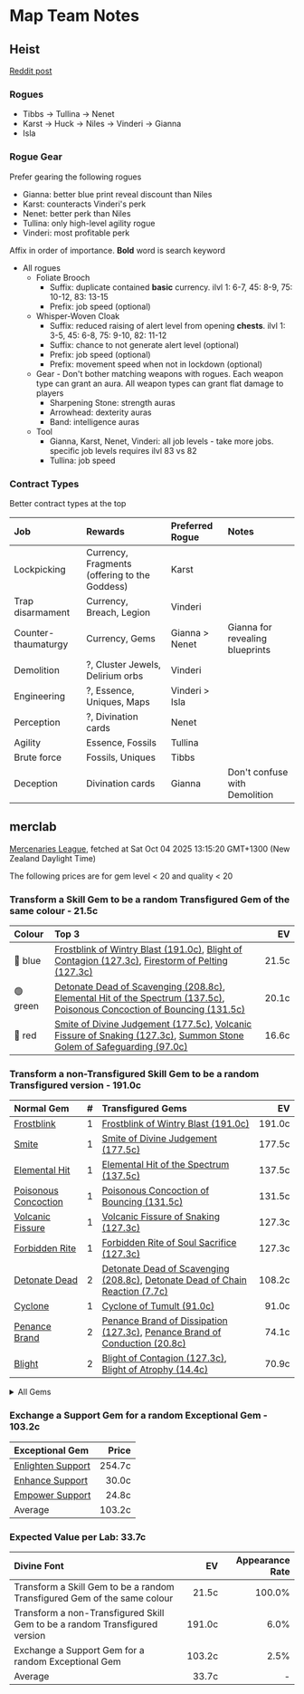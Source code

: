 # Map Team Notes

## Heist

[Reddit post](https://www.reddit.com/r/pathofexile/comments/t9l76f/big_guide_to_heist_how_i_made_a_mirror_in_a_week/)

### Rogues

- Tibbs -> Tullina -> Nenet
- Karst -> Huck -> Niles -> Vinderi -> Gianna
- Isla

### Rogue Gear

Prefer gearing the following rogues

- Gianna: better blue print reveal discount than Niles
- Karst: counteracts Vinderi's perk
- Nenet: better perk than Niles
- Tullina: only high-level agility rogue
- Vinderi: most profitable perk

Affix in order of importance. **Bold** word is search keyword

- All rogues
  - Foliate Brooch
    - Suffix: duplicate contained **basic** currency. ilvl 1: 6-7, 45: 8-9, 75:
      10-12, 83: 13-15
    - Prefix: job speed (optional)
  - Whisper-Woven Cloak
    - Suffix: reduced raising of alert level from opening **chests**. ilvl 1:
      3-5, 45: 6-8, 75: 9-10, 82: 11-12
    - Suffix: chance to not generate alert level (optional)
    - Prefix: job speed (optional)
    - Prefix: movement speed when not in lockdown (optional)
  - Gear - Don't bother matching weapons with rogues. Each weapon type can grant
    an aura. All weapon types can grant flat damage to players
    - Sharpening Stone: strength auras
    - Arrowhead: dexterity auras
    - Band: intelligence auras
  - Tool
    - Gianna, Karst, Nenet, Vinderi: all job levels - take more jobs. specific
      job levels requires ilvl 83 vs 82
    - Tullina: job speed

### Contract Types

Better contract types at the top

| Job                 | Rewards                                       | Preferred Rogue | Notes                           |
| :------------------ | :-------------------------------------------- | :-------------- | :------------------------------ |
| Lockpicking         | Currency, Fragments (offering to the Goddess) | Karst           |                                 |
| Trap disarmament    | Currency, Breach, Legion                      | Vinderi         |                                 |
| Counter-thaumaturgy | Currency, Gems                                | Gianna > Nenet  | Gianna for revealing blueprints |
| Demolition          | ?, Cluster Jewels, Delirium orbs              | Vinderi         |                                 |
| Engineering         | ?, Essence, Uniques, Maps                     | Vinderi > Isla  |                                 |
| Perception          | ?, Divination cards                           | Nenet           |                                 |
| Agility             | Essence, Fossils                              | Tullina         |                                 |
| Brute force         | Fossils, Uniques                              | Tibbs           |                                 |
| Deception           | Divination cards                              | Gianna          | Don't confuse with Demolition   |

## merclab

[Mercenaries League](https://poe.ninja/economy/mercenaries/skill-gems), fetched at Sat Oct 04 2025 13:15:20 GMT+1300 (New Zealand Daylight Time)

The following prices are for gem level < 20 and quality < 20

### Transform a Skill Gem to be a random Transfigured Gem of the same colour - 21.5c

Colour | Top 3 | EV
:- | :- | -:
🔵 blue | [Frostblink of Wintry Blast (191.0c)](https://poe.ninja/economy/mercenaries/skill-gems/frostblink-of-wintry-blast-1), [Blight of Contagion (127.3c)](https://poe.ninja/economy/mercenaries/skill-gems/blight-of-contagion-1), [Firestorm of Pelting (127.3c)](https://poe.ninja/economy/mercenaries/skill-gems/firestorm-of-pelting-1) | 21.5c
🟢 green | [Detonate Dead of Scavenging (208.8c)](https://poe.ninja/economy/mercenaries/skill-gems/detonate-dead-of-scavenging-1), [Elemental Hit of the Spectrum (137.5c)](https://poe.ninja/economy/mercenaries/skill-gems/elemental-hit-of-the-spectrum-1), [Poisonous Concoction of Bouncing (131.5c)](https://poe.ninja/economy/mercenaries/skill-gems/poisonous-concoction-of-bouncing-1) | 20.1c
🔴 red | [Smite of Divine Judgement (177.5c)](https://poe.ninja/economy/mercenaries/skill-gems/smite-of-divine-judgement-1), [Volcanic Fissure of Snaking (127.3c)](https://poe.ninja/economy/mercenaries/skill-gems/volcanic-fissure-of-snaking-1), [Summon Stone Golem of Safeguarding (97.0c)](https://poe.ninja/economy/mercenaries/skill-gems/summon-stone-golem-of-safeguarding-1) | 16.6c

### Transform a non-Transfigured Skill Gem to be a random Transfigured version - 191.0c
Normal Gem | # | Transfigured Gems | EV
 :- | -: | :- | -: 
[Frostblink](https://www.poewiki.net/wiki/Frostblink) | 1 | [Frostblink of Wintry Blast (191.0c)](https://poe.ninja/economy/mercenaries/skill-gems/frostblink-of-wintry-blast-1) | 191.0c
[Smite](https://www.poewiki.net/wiki/Smite) | 1 | [Smite of Divine Judgement (177.5c)](https://poe.ninja/economy/mercenaries/skill-gems/smite-of-divine-judgement-1) | 177.5c
[Elemental Hit](https://www.poewiki.net/wiki/Elemental_Hit) | 1 | [Elemental Hit of the Spectrum (137.5c)](https://poe.ninja/economy/mercenaries/skill-gems/elemental-hit-of-the-spectrum-1) | 137.5c
[Poisonous Concoction](https://www.poewiki.net/wiki/Poisonous_Concoction) | 1 | [Poisonous Concoction of Bouncing (131.5c)](https://poe.ninja/economy/mercenaries/skill-gems/poisonous-concoction-of-bouncing-1) | 131.5c
[Volcanic Fissure](https://www.poewiki.net/wiki/Volcanic_Fissure) | 1 | [Volcanic Fissure of Snaking (127.3c)](https://poe.ninja/economy/mercenaries/skill-gems/volcanic-fissure-of-snaking-1) | 127.3c
[Forbidden Rite](https://www.poewiki.net/wiki/Forbidden_Rite) | 1 | [Forbidden Rite of Soul Sacrifice (127.3c)](https://poe.ninja/economy/mercenaries/skill-gems/forbidden-rite-of-soul-sacrifice-1) | 127.3c
[Detonate Dead](https://www.poewiki.net/wiki/Detonate_Dead) | 2 | [Detonate Dead of Scavenging (208.8c)](https://poe.ninja/economy/mercenaries/skill-gems/detonate-dead-of-scavenging-1), [Detonate Dead of Chain Reaction (7.7c)](https://poe.ninja/economy/mercenaries/skill-gems/detonate-dead-of-chain-reaction-1) | 108.2c
[Cyclone](https://www.poewiki.net/wiki/Cyclone) | 1 | [Cyclone of Tumult (91.0c)](https://poe.ninja/economy/mercenaries/skill-gems/cyclone-of-tumult-1) | 91.0c
[Penance Brand](https://www.poewiki.net/wiki/Penance_Brand) | 2 | [Penance Brand of Dissipation (127.3c)](https://poe.ninja/economy/mercenaries/skill-gems/penance-brand-of-dissipation-1), [Penance Brand of Conduction (20.8c)](https://poe.ninja/economy/mercenaries/skill-gems/penance-brand-of-conduction-1) | 74.1c
[Blight](https://www.poewiki.net/wiki/Blight) | 2 | [Blight of Contagion (127.3c)](https://poe.ninja/economy/mercenaries/skill-gems/blight-of-contagion-1), [Blight of Atrophy (14.4c)](https://poe.ninja/economy/mercenaries/skill-gems/blight-of-atrophy-1) | 70.9c

<details><summary> All Gems </summary>

```
- 191.0 Frostblink (1, Frostblink of Wintry Blast)
- 177.5 Smite (1, Smite of Divine Judgement)
- 137.5 Elemental Hit (1, Elemental Hit of the Spectrum)
- 131.5 Poisonous Concoction (1, Poisonous Concoction of Bouncing)
- 127.3 Volcanic Fissure (1, Volcanic Fissure of Snaking)
- 127.3 Forbidden Rite (1, Forbidden Rite of Soul Sacrifice)
- 108.2 Detonate Dead (2, Detonate Dead of Scavenging, Detonate Dead of Chain Reaction)
- 91.0 Cyclone (1, Cyclone of Tumult)
- 74.1 Penance Brand (2, Penance Brand of Dissipation, Penance Brand of Conduction)
- 70.9 Blight (2, Blight of Contagion, Blight of Atrophy)
- 68.7 Firestorm (2, Firestorm of Pelting, Firestorm of Meteors)
- 61.0 Lancing Steel (1, Lancing Steel of Spraying)
- 58.0 Pyroclast Mine (1, Pyroclast Mine of Sabotage)
- 51.0 Summon Stone Golem (2, Summon Stone Golem of Safeguarding, Summon Stone Golem of Hordes)
- 44.8 Mirror Arrow (2, Mirror Arrow of Bombarding Clones, Mirror Arrow of Prismatic Clones)
- 42.1 Summon Holy Relic (1, Summon Holy Relic of Conviction)
- 40.0 Flame Surge (1, Flame Surge of Combusting)
- 38.1 Blink Arrow (2, Blink Arrow of Prismatic Clones, Blink Arrow of Bombarding Clones)
- 36.3 Kinetic Blast (1, Kinetic Blast of Clustering)
- 31.4 Righteous Fire (1, Righteous Fire of Arcane Devotion)
- 30.0 Summon Lightning Golem (1, Summon Lightning Golem of Hordes)
- 29.3 Crackling Lance (2, Crackling Lance of Disintegration, Crackling Lance of Branching)
- 28.3 Lacerate (2, Lacerate of Haemorrhage, Lacerate of Butchering)
- 26.6 Summon Carrion Golem (2, Summon Carrion Golem of Hordes, Summon Carrion Golem of Scavenging)
- 25.0 Viper Strike (1, Viper Strike of the Mamba)
- 24.5 Frenzy (1, Frenzy of Onslaught)
- 23.1 Spark (2, Spark of the Nova, Spark of Unpredictability)
- 22.5 Ice Spear (1, Ice Spear of Splitting)
- 20.9 Explosive Trap (2, Explosive Trap of Shrapnel, Explosive Trap of Magnitude)
- 20.1 Animate Weapon (2, Animate Weapon of Ranged Arms, Animate Weapon of Self Reflection)
- 20.0 Bladefall (2, Bladefall of Volleys, Bladefall of Impaling)
- 20.0 Summon Skeletons (2, Summon Skeletons of Mages, Summon Skeletons of Archers)
- 19.8 Ball Lightning (2, Ball Lightning of Orbiting, Ball Lightning of Static)
- 19.6 Flicker Strike (1, Flicker Strike of Power)
- 19.3 Lightning Conduit (1, Lightning Conduit of the Heavens)
- 18.5 Kinetic Bolt (1, Kinetic Bolt of Fragmentation)
- 17.4 Cremation (2, Cremation of the Volcano, Cremation of Exhuming)
- 16.7 Raise Zombie (2, Raise Zombie of Falling, Raise Zombie of Slamming)
- 15.9 Flame Dash (1, Flame Dash of Return)
- 14.8 Flameblast (2, Flameblast of Celerity, Flameblast of Contraction)
- 14.8 Ice Nova (2, Ice Nova of Frostbolts, Ice Nova of Deep Freeze)
- 14.5 Summon Raging Spirit (1, Summon Raging Spirit of Enormity)
- 14.5 Void Sphere (1, Void Sphere of Rending)
- 14.2 Summon Chaos Golem (2, Summon Chaos Golem of the Maelström, Summon Chaos Golem of Hordes)
- 14.0 Scorching Ray (1, Scorching Ray of Immolation)
- 13.2 Tornado (3, Tornado of Elemental Turbulence, Tornado Shot of Cloudburst, Tornado Shot)
- 13.0 Power Siphon (1, Power Siphon of the Archmage)
- 12.8 Essence Drain (2, Essence Drain of Desperation, Essence Drain of Wickedness)
- 12.6 Soulrend (2, Soulrend of the Spiral, Soulrend of Reaping)
- 12.5 Ethereal Knives (2, Ethereal Knives of the Massacre, Ethereal Knives of Lingering Blades)
- 12.5 Contagion (2, Contagion of Transference, Contagion of Subsiding)
- 12.5 Vortex (1, Vortex of Projection)
- 12.3 Purifying Flame (1, Purifying Flame of Revelations)
- 11.9 Barrage (1, Barrage of Volley Fire)
- 11.6 Divine Ire (2, Divine Ire of Holy Lightning, Divine Ire of Disintegration)
- 11.2 Incinerate (2, Incinerate of Venting, Incinerate of Expanse)
- 10.8 Ice Shot (1, Ice Shot of Penetration)
- 10.5 Lightning Trap (1, Lightning Trap of Sparking)
- 10.4 Siege Ballista (1, Siege Ballista of Splintering)
- 10.3 Hexblast (2, Hexblast of Contradiction, Hexblast of Havoc)
- 10.0 Ground Slam (1, Ground Slam of Earthshaking)
- 10.0 Dual Strike (1, Dual Strike of Ambidexterity)
- 10.0 Lightning Strike (1, Lightning Strike of Arcing)
- 10.0 Puncture (1, Puncture of Shanking)
- 10.0 Scourge Arrow (1, Scourge Arrow of Menace)
- 10.0 Bodyswap (1, Bodyswap of Sacrifice)
- 10.0 Cold Snap (1, Cold Snap of Power)
- 10.0 Raise Spectre (1, Raise Spectre of Transience)
- 10.0 Storm Brand (1, Storm Brand of Indecision)
- 9.7 Earthquake (1, Earthquake of Amplification)
- 9.6 Summon Reaper (2, Summon Reaper of Revenants, Summon Reaper of Eviscerating)
- 9.3 Lightning Tendrils (2, Lightning Tendrils of Eccentricity, Lightning Tendrils of Escalation)
- 9.0 Fire Trap (1, Fire Trap of Blasting)
- 9.0 Ice Trap (1, Ice Trap of Hollowness)
- 9.0 Galvanic Field (1, Galvanic Field of Intensity)
- 8.5 Frost Bomb (2, Frost Bomb of Forthcoming, Frost Bomb of Instability)
- 8.4 Lightning Spire Trap (2, Lightning Spire Trap of Zapping, Lightning Spire Trap of Overloading)
- 8.2 Splitting Steel (1, Splitting Steel of Ammunition)
- 8.2 Discharge (1, Discharge of Misery)
- 8.0 Leap Slam (1, Leap Slam of Groundbreaking)
- 8.0 Molten Strike (1, Molten Strike of the Zenith)
- 7.9 Wild Strike (1, Wild Strike of Extremes)
- 7.6 Eye of Winter (2, Eye of Winter of Finality, Eye of Winter of Transience)
- 7.5 Artillery Ballista (2, Artillery Ballista of Focus Fire, Artillery Ballista of Cross Strafe)
- 7.4 Icicle Mine (2, Icicle Mine of Fanning, Icicle Mine of Sabotage)
- 7.3 Storm Rain (2, Storm Rain of the Fence, Storm Rain of the Conduit)
- 7.0 Toxic Rain (2, Toxic Rain of Withering, Toxic Rain of Sporeburst)
- 6.8 Summon Ice Golem (2, Summon Ice Golem of Shattering, Summon Ice Golem of Hordes)
- 6.6 Summon Flame Golem (2, Summon Flame Golem of Hordes, Summon Flame Golem of the Meteor)
- 6.5 Blade Flurry (1, Blade Flurry of Incision)
- 6.5 Frost Blades (1, Frost Blades of Katabasis)
- 6.2 Blade Blast (2, Blade Blast of Unloading, Blade Blast of Dagger Detonation)
- 6.2 Arc (5, Arc of Oscillating, Arc of Surging, Arcanist Brand, Arctic Armour, Arcane Cloak)
- 6.0 Bear Trap (1, Bear Trap of Skewers)
- 6.0 Blade Trap (2, Blade Trap of Laceration, Blade Trap of Greatswords)
- 5.8 Double Strike (2, Double Strike of Impaling, Double Strike of Momentum)
- 5.5 Explosive Concoction (1, Explosive Concoction of Destruction)
- 5.1 Boneshatter (2, Boneshatter of Complex Trauma, Boneshatter of Carnage)
- 5.1 Volatile Dead (2, Volatile Dead of Seething, Volatile Dead of Confinement)
- 5.0 Rage Vortex (1, Rage Vortex of Berserking)
- 5.0 Tectonic Slam (1, Tectonic Slam of Cataclysm)
- 5.0 Blade Vortex (1, Blade Vortex of the Scythe)
- 5.0 Burning Arrow (1, Burning Arrow of Vigour)
- 5.0 Caustic Arrow (1, Caustic Arrow of Poison)
- 5.0 Galvanic Arrow (2, Galvanic Arrow of Energy, Galvanic Arrow of Surging)
- 5.0 Reave (1, Reave of Refraction)
- 5.0 Seismic Trap (1, Seismic Trap of Swells)
- 5.0 Shattering Steel (1, Shattering Steel of Ammunition)
- 5.0 Spectral Shield Throw (1, Spectral Shield Throw of Shattering)
- 5.0 Bane (1, Bane of Condemnation)
- 5.0 Glacial Cascade (1, Glacial Cascade of the Fissure)
- 4.8 Perforate (2, Perforate of Bloodshed, Perforate of Duality)
- 4.7 Glacial Hammer (1, Glacial Hammer of Shattering)
- 4.6 Shrapnel Ballista (1, Shrapnel Ballista of Steel)
- 4.6 Rain of Arrows (2, Rain of Arrows of Saturation, Rain of Arrows of Artillery)
- 4.5 Armageddon Brand (2, Armageddon Brand of Recall, Armageddon Brand of Volatility)
- 4.0 Dominating Blow (1, Dominating Blow of Inspiring)
- 4.0 Shield Crush (1, Shield Crush of the Chieftain)
- 3.9 Consecrated Path (1, Consecrated Path of Endurance)
- 3.9 Stormbind (1, Stormbind of Teleportation)
- 3.9 Animate Guardian (1, Animate Guardian of Smiting)
- 3.5 Lightning Arrow (1, Lightning Arrow of Electrocution)
- 3.0 Absolution (1, Absolution of Inspiring)
- 3.0 Infernal Blow (1, Infernal Blow of Immolation)
- 3.0 Sunder (1, Sunder of Earthbreaking)
- 3.0 Spectral Throw (1, Spectral Throw of Materialising)
- 2.2 Exsanguinate (1, Exsanguinate of Transmission)
- 2.2 Frozen Legion (1, Frozen Legion of Rallying)
- 2.2 Snipe (1, Sniper's Mark)
- 2.0 Earthshatter (2, Earthshatter of Prominence, Earthshatter of Fragility)
- 2.0 Holy Flame Totem (1, Holy Flame Totem of Ire)
- 2.0 Ice Crash (1, Ice Crash of Cadence)
- 2.0 Wither (1, Withering Step)
- 1.9 Split Arrow (1, Split Arrow of Splitting)
- 1.7 Cleave (1, Cleave of Rage)
- 1.0 Bladestorm (1, Bladestorm of Uncertainty)
```

</details>

### Exchange a Support Gem for a random Exceptional Gem - 103.2c

Exceptional Gem | Price
 :- | -: 
[Enlighten Support](https://poe.ninja/economy/mercenaries/skill-gems/enlighten-support-1) | 254.7c
[Enhance Support](https://poe.ninja/economy/mercenaries/skill-gems/enhance-support-1) | 30.0c
[Empower Support](https://poe.ninja/economy/mercenaries/skill-gems/empower-support-1) | 24.8c
Average | 103.2c

### Expected Value per Lab: 33.7c

Divine Font | EV | Appearance Rate
 :- | -: | -: 
Transform a Skill Gem to be a random Transfigured Gem of the same colour | 21.5c | 100.0%
Transform a non-Transfigured Skill Gem to be a random Transfigured version | 191.0c | 6.0%
Exchange a Support Gem for a random Exceptional Gem | 103.2c | 2.5%
Average | 33.7c | -